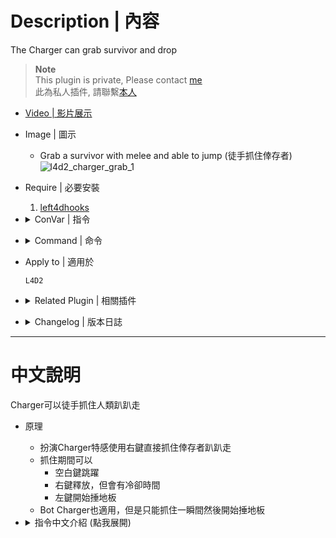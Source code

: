 # Description | 內容
The Charger can grab survivor and drop

> __Note__ <br/>
This plugin is private, Please contact [me](https://github.com/fbef0102/Game-Private_Plugin#私人插件列表-private-plugins-list)<br/>
此為私人插件, 請聯繫[本人](https://github.com/fbef0102/Game-Private_Plugin#私人插件列表-private-plugins-list)

* [Video | 影片展示](https://youtu.be/BsXCwzToz0A)

* Image | 圖示
	* Grab a survivor with melee and able to jump (徒手抓住倖存者)
	<br/>![l4d2_charger_grab_1](image/l4d2_charger_grab_1.gif)

* Require | 必要安裝
	1. [left4dhooks](https://forums.alliedmods.net/showthread.php?t=321696)

* <details><summary>ConVar | 指令</summary>

	* cfg/sourcemod/l4d2_charger_grab.cfg
		```php
		// 0=Plugin off, 1=Plugin on.
		l4d2_charger_grab_allow "1"

		// If 1, Bots can grab survivor.
		l4d2_charger_grab_bot_enable "1"

		// Cold Down tiem in seconds can human charger grab a survivor again.
		l4d2_charger_grab_colddown "5.0"

		// If 1, Humans can grab survivor.
		l4d2_charger_grab_human_enable "1"

		// If 1, allow human chargers to jump while grabbing a survivor.
		l4d2_charger_grab_jump "1"

		// Allow chargers to carry and drop survivors with the melee button (RMB). 0=Off. 1=Grab Incapped (Not Hanging from ledge). 2=Grab Standing. 4=Drop Incapped. 8=Drop Standing. Add numbers together.
		l4d2_charger_grab_pickup "15"

		// If 1, Allow pummel to be started while grabbing a survivor (LMB). 0=Game Behavior
		l4d2_charger_grab_pummel "1"

		// How long can human charger grab a survivor.
		l4d2_charger_grab_time "5.0"
		```
</details>

* <details><summary>Command | 命令</summary>

	None
</details>

* Apply to | 適用於
	```
	L4D2
	```

* <details><summary>Related Plugin | 相關插件</summary>

	1. [l4d2_charger_unstoppable](/Plugin_插件/Charger_Charger/l4d2_charger_unstoppable): Adds a lot of abilities and powers to the Charger to become unstoppable titan.
		> 增強Charger，賦予多種超能力成為無人能檔的雷神 (Bot 也適用)
	2. [l4d2_charger_pickup_incap](/Plugin_插件/Charger_Charger/l4d2_charger_pickup_incap): The charger is able to carry any incapacitated player and fling any incapacitated player
		> Charger可以衝撞帶走倒地的倖存者並撞倒他們 (Bot 也適用)
	3. [l4d2_release_victim](https://github.com/fbef0102/L4D2-Plugins/tree/master/l4d2_release_victim): Allow to release victim
		> 特感可以釋放被抓住的倖存者
</details>

* <details><summary>Changelog | 版本日誌</summary>

	* v1.2 (2023-7-11)
		* Require left4dhooks v1.34 or above
		* 
	* v1.1 (2023-4-11)
		* Do not grab the player who is hanging from ledge.

	* v1.0 (2023-4-11)
		* Initial Release
</details>

- - - -
# 中文說明
Charger可以徒手抓住人類趴趴走

* 原理
	* 扮演Charger特感使用右鍵直接抓住倖存者趴趴走
	* 抓住期間可以
		* 空白鍵跳躍
		* 右鍵釋放，但會有冷卻時間
		* 左鍵開始捶地板
	* Bot Charger也適用，但是只能抓住一瞬間然後開始捶地板

* <details><summary>指令中文介紹 (點我展開)</summary>

	* cfg/sourcemod/l4d2_charger_grab.cfg
  		```php
		// 0=關閉插件, 1=開啟插件
		l4d2_charger_grab_allow "1"

		// 為1時，AI Charger也能徒手抓倖存者
		l4d2_charger_grab_bot_enable "1"

		// 能夠再次徒手抓倖存者的冷卻時間
		l4d2_charger_grab_colddown "5.0"

		// 為1時，真人 Charger也能徒手抓倖存者
		l4d2_charger_grab_human_enable "1"

		// 為1時，真人 Charger抓住倖存者期間可以按下空白鍵跳躍
		l4d2_charger_grab_jump "1"

		// 允許真人Charger按下右鍵做出甚麼行為? 0=沒有行為. 1=抓住倒地的玩家(掛邊除外). 2=抓住站立的玩家. 4=釋放倒地的玩家(掛邊除外). 8=釋放站立的玩家. 把想要的行為的數字加起來
		l4d2_charger_grab_pickup "15"

		// 為1時，真人 Charger抓住倖存者期間可以按下左鍵開始捶地板 0=按下左鍵衝刺
		l4d2_charger_grab_pummel "1"

		// 允許真人 Charger徒手抓倖存者的時間，時間一到自動捶地板
		l4d2_charger_grab_time "5.0"
		```
</details>